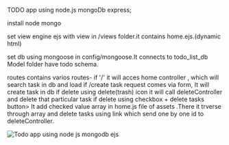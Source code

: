 
TODO app using node.js mongoDb express;

 install node mongo

 set view engine ejs with view in  /views folder.it contains home.ejs.(dynamic html) 
 
set db using mongoose in config/mongoose.It connects to todo_list_db
Model folder have todo schema.
 
 routes contains varios routes-
    if '/' it will acces home controller , which will search task in db and load
    if /create task request comes via form, It will create task in db 
    if delete using delete(trash) icon it will call deleteController and delete that particular task
    if delete using checkbox + delete tasks button> It add checked value array in home.js file of assets .There it trverse through array and delete tasks using link which send one by one id to deleteController.

![Todo app using node js mongodb ejs](https://user-images.githubusercontent.com/89533221/205083690-b13e59af-c937-4715-9279-c4a7409e599a.JPG)

